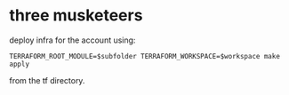 # three musketeers

deploy infra for the account using:

```
TERRAFORM_ROOT_MODULE=$subfolder TERRAFORM_WORKSPACE=$workspace make apply
```
from the tf directory.